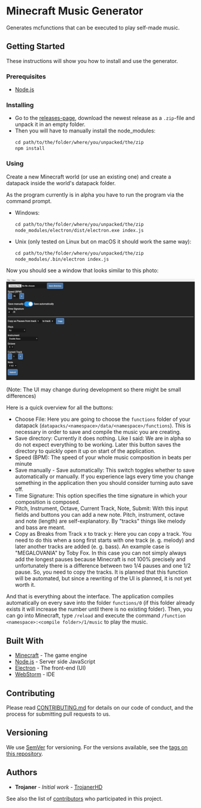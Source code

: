 # Minecraft Music Generator
Generates mcfunctions that can be executed to play self-made music.

## Getting Started
These instructions will show you how to install and use the generator.

### Prerequisites
+ [Node.js](https://nodejs.org)

### Installing
+ Go to the [releases-page](https://github.com/TrojanerHD/Minecraft-Music-Generator/releases), download the newest release as a `.zip`-file and unpack it in an empty folder.
+ Then you will have to manually install the node_modules:
  ```BAT
  cd path/to/the/folder/where/you/unpacked/the/zip
  npm install
  ```
### Using
Create a new Minecraft world (or use an existing one) and create a datapack inside the world's datapack folder.

As the program currently is in alpha you have to run the program via the command prompt.
+ Windows:
  ```BAT
  cd path/to/the/folder/where/you/unpacked/the/zip
  node_modules/electron/dist/electron.exe index.js
  ```
+ Unix (only tested on Linux but on macOS it should work the same way):
  ```SH
  cd path/to/the/folder/where/you/unpacked/the/zip
  node_modules/.bin/electron index.js
  ```

Now you should see a window that looks similar to this photo:

![UI](https://raw.githubusercontent.com/TrojanerHD/Minecraft-Music-Generator/master/resources/README/UI.jpg)

(Note: The UI may change during development so there might be small differences)

Here is a quick overview for all the buttons:
+ Choose File: Here you are going to choose the `functions` folder of your datapack (`datapacks/<namespace>/data/<namespace>/functions`). This is necessary in order to save and compile the music you are creating.
+ Save directory: Currently it does nothing. Like I said: We are in alpha so do not expect everything to be working. Later this button saves the directory to quickly open it up on start of the application.
+ Speed (BPM): The speed of your whole music composition in beats per minute
+ Save manually - Save automatically: This switch toggles whether to save automatically or manually. If you experience lags every time you change something in the application then you should consider turning auto save off.
+ Time Signature: This option specifies the time signature in which your composition is composed. 
+ Pitch, Instrument, Octave, Current Track, Note, Submit: With this input fields and buttons you can add a new note. Pitch, instrument, octave and note (length) are self-explanatory. By "tracks" things like melody and bass are meant.
+ Copy as Breaks from Track x to track y: Here you can copy a track. You need to do this when a song first starts with one track (e. g. melody) and later another tracks are added (e. g. bass). An example case is "MEGALOVANIA" by Toby Fox. In this case you can not simply always add the longest pauses because Minecraft is not 100% precisely and unfortunately there is a difference between two 1/4 pauses and one 1/2 pause. So, you need to copy the tracks. It is planned that this function will be automated, but since a rewriting of the UI is planned, it is not yet worth it.

And that is everything about the interface. The application compiles automatically on every save into the folder `functions/0` (if this folder already exists it will increase the number until there is no existing folder). Then, you can go into Minecraft, type `/reload` and execute the command `/function <namespace>:<compile folder>/1/music` to play the music.

## Built With
* [Minecraft](https://minecraft.net) - The game engine
* [Node.js](https://nodejs.org) - Server side JavaScript
* [Electron](https://electronjs.org/) - The front-end (UI)
* [WebStorm](https://www.jetbrains.com/webstorm/) - IDE

## Contributing
Please read [CONTRIBUTING.md](https://gist.github.com/PurpleBooth/b24679402957c63ec426) for details on our code of conduct, and the process for submitting pull requests to us.

## Versioning
We use [SemVer](http://semver.org/) for versioning. For the versions available, see the [tags on this repository](https://github.com/TrojanerHD/Minecraft-Music-Generator/tags). 

## Authors
* **Trojaner** - *Initial work* - [TrojanerHD](https://github.com/TrojanerHD)

See also the list of [contributors](https://github.com/your/project/contributors) who participated in this project.

